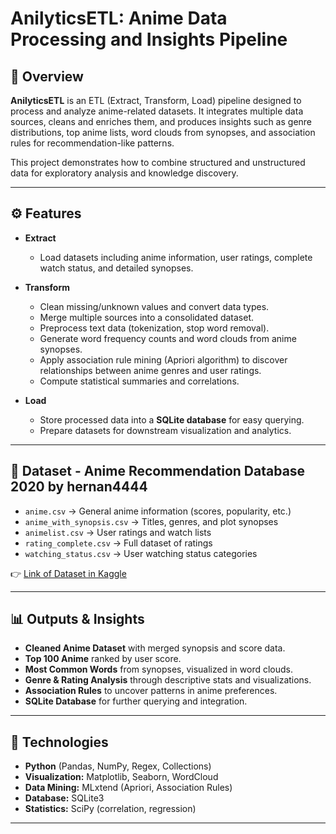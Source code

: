 # AnilyticsETL: Anime Data Processing and Insights Pipeline  

## 📌 Overview  
**AnilyticsETL** is an ETL (Extract, Transform, Load) pipeline designed to process and analyze anime-related datasets. It integrates multiple data sources, cleans and enriches them, and produces insights such as genre distributions, top anime lists, word clouds from synopses, and association rules for recommendation-like patterns.  

This project demonstrates how to combine structured and unstructured data for exploratory analysis and knowledge discovery.  

---

## ⚙️ Features  
- **Extract**  
  - Load datasets including anime information, user ratings, complete watch status, and detailed synopses.  

- **Transform**  
  - Clean missing/unknown values and convert data types.  
  - Merge multiple sources into a consolidated dataset.  
  - Preprocess text data (tokenization, stop word removal).  
  - Generate word frequency counts and word clouds from anime synopses.  
  - Apply association rule mining (Apriori algorithm) to discover relationships between anime genres and user ratings.  
  - Compute statistical summaries and correlations.  

- **Load**  
  - Store processed data into a **SQLite database** for easy querying.  
  - Prepare datasets for downstream visualization and analytics.  

---

## 📂 Dataset - Anime Recommendation Database 2020 by hernan4444
- `anime.csv` → General anime information (scores, popularity, etc.)  
- `anime_with_synopsis.csv` → Titles, genres, and plot synopses  
- `animelist.csv` → User ratings and watch lists  
- `rating_complete.csv` → Full dataset of ratings  
- `watching_status.csv` → User watching status categories  

👉 [Link of Dataset in Kaggle](https://www.kaggle.com/datasets/hernan4444/anime-recommendation-database-2020)

---

## 📊 Outputs & Insights  
- **Cleaned Anime Dataset** with merged synopsis and score data.  
- **Top 100 Anime** ranked by user score.  
- **Most Common Words** from synopses, visualized in word clouds.  
- **Genre & Rating Analysis** through descriptive stats and visualizations.  
- **Association Rules** to uncover patterns in anime preferences.  
- **SQLite Database** for further querying and integration.  

---

## 🚀 Technologies  
- **Python** (Pandas, NumPy, Regex, Collections)  
- **Visualization:** Matplotlib, Seaborn, WordCloud  
- **Data Mining:** MLxtend (Apriori, Association Rules)  
- **Database:** SQLite3  
- **Statistics:** SciPy (correlation, regression)  

---
